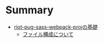 # Summary

* [riot-pug-sass-webpack-projの基礎](basics/index.md)
    * [ファイル構成について](basics/file-structure.md)